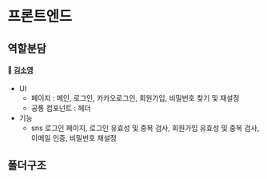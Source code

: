 # 프론트엔드

## 역할분담
#### 🫧 [김소영](https://github.com/soyoung2118)
* UI
  * 페이지 : 메인, 로그인, 카카오로그인, 회원가입, 비밀번호 찾기 및 재설정
  * 공통 컴포넌트 : 헤더
* 기능
  * sns 로그인 페이지, 로그인 유효성 및 중복 검사, 회원가입 유효성 및 중복 검사, 이메일 인증, 비밀번호 재설정

## 폴더구조
